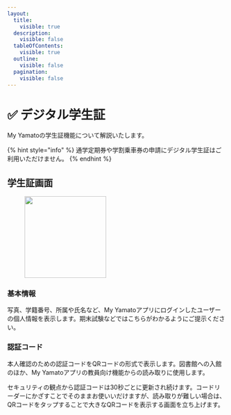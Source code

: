```yaml
---
layout:
  title:
    visible: true
  description:
    visible: false
  tableOfContents:
    visible: true
  outline:
    visible: false
  pagination:
    visible: false
---
```


# ✅ デジタル学生証

My Yamatoの学生証機能について解説いたします。

{% hint style="info" %}
通学定期券や学割乗車券の申請にデジタル学生証はご利用いただけません。
{% endhint %}

## 学生証画面

<figure><img src="https://images.unsplash.com/photo-1706982706385-a50cccfcb8b5?crop=entropy&#x26;cs=srgb&#x26;fm=jpg&#x26;ixid=M3wxOTcwMjR8MHwxfHJhbmRvbXx8fHx8fHx8fDE3MDgwNjk5ODV8&#x26;ixlib=rb-4.0.3&#x26;q=85" alt="" width="188"><figcaption></figcaption></figure>

### 基本情報

写真、学籍番号、所属や氏名など、My Yamatoアプリにログインしたユーザーの個人情報を表示します。期末試験などではこちらがわかるようにご提示ください。

### 認証コード

本人確認のための認証コードをQRコードの形式で表示します。図書館への入館のほか、My Yamatoアプリの教員向け機能からの読み取りに使用します。

セキュリティの観点から認証コードは30秒ごとに更新され続けます。コードリーダーにかざすことでそのままお使いいだけますが、読み取りが難しい場合は、QRコードをタップすることで大きなQRコードを表示する画面を立ち上げます。

